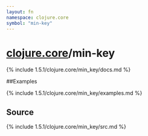 ```yaml
---
layout: fn
namespace: clojure.core
symbol: "min-key"
---
```


# [clojure.core](../)/min-key

{% include 1.5.1/clojure.core/min_key/docs.md %}

##Examples

{% include 1.5.1/clojure.core/min_key/examples.md %}
## Source
{% include 1.5.1/clojure.core/min_key/src.md %}

